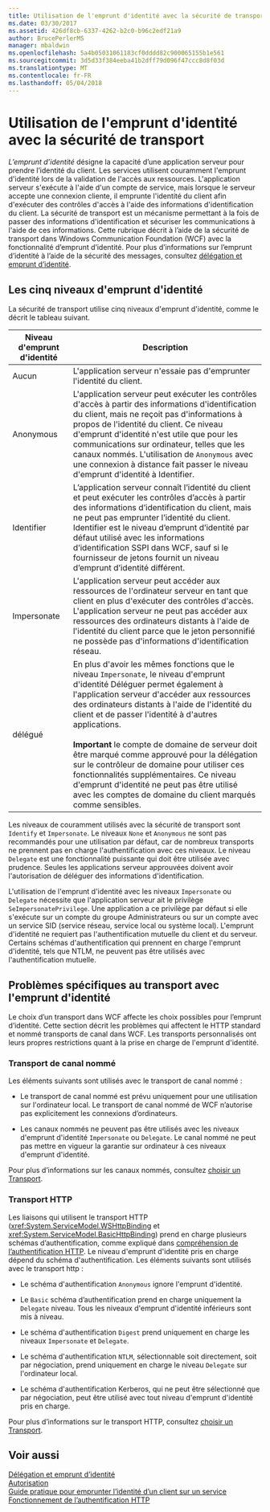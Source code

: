 ```yaml
---
title: Utilisation de l'emprunt d'identité avec la sécurité de transport
ms.date: 03/30/2017
ms.assetid: 426df8cb-6337-4262-b2c0-b96c2edf21a9
author: BrucePerlerMS
manager: mbaldwin
ms.openlocfilehash: 5a4b05031061183cf0dddd82c900065155b1e561
ms.sourcegitcommit: 3d5d33f384eeba41b2dff79d096f47ccc8d8f03d
ms.translationtype: MT
ms.contentlocale: fr-FR
ms.lasthandoff: 05/04/2018
---
```

# <a name="using-impersonation-with-transport-security"></a>Utilisation de l'emprunt d'identité avec la sécurité de transport
*L’emprunt d’identité* désigne la capacité d’une application serveur pour prendre l’identité du client. Les services utilisent couramment l'emprunt d'identité lors de la validation de l'accès aux ressources. L'application serveur s'exécute à l'aide d'un compte de service, mais lorsque le serveur accepte une connexion cliente, il emprunte l'identité du client afin d'exécuter des contrôles d'accès à l'aide des informations d'identification du client. La sécurité de transport est un mécanisme permettant à la fois de passer des informations d'identification et sécuriser les communications à l'aide de ces informations. Cette rubrique décrit à l’aide de la sécurité de transport dans Windows Communication Foundation (WCF) avec la fonctionnalité d’emprunt d’identité. Pour plus d’informations sur l’emprunt d’identité à l’aide de la sécurité des messages, consultez [délégation et emprunt d’identité](../../../../docs/framework/wcf/feature-details/delegation-and-impersonation-with-wcf.md).  
  
## <a name="five-impersonation-levels"></a>Les cinq niveaux d'emprunt d'identité  
 La sécurité de transport utilise cinq niveaux d'emprunt d'identité, comme le décrit le tableau suivant.  
  
|Niveau d'emprunt d'identité|Description|  
|-------------------------|-----------------|  
|Aucun|L'application serveur n'essaie pas d'emprunter l'identité du client.|  
|Anonymous|L'application serveur peut exécuter les contrôles d'accès à partir des informations d'identification du client, mais ne reçoit pas d'informations à propos de l'identité du client. Ce niveau d'emprunt d'identité n'est utile que pour les communications sur ordinateur, telles que les canaux nommés. L'utilisation de `Anonymous` avec une connexion à distance fait passer le niveau d'emprunt d'identité à Identifier.|  
|Identifier|L’application serveur connaît l’identité du client et peut exécuter les contrôles d’accès à partir des informations d’identification du client, mais ne peut pas emprunter l’identité du client. Identifier est le niveau d’emprunt d’identité par défaut utilisé avec les informations d’identification SSPI dans WCF, sauf si le fournisseur de jetons fournit un niveau d’emprunt d’identité différent.|  
|Impersonate|L'application serveur peut accéder aux ressources de l'ordinateur serveur en tant que client en plus d'exécuter des contrôles d'accès. L'application serveur ne peut pas accéder aux ressources des ordinateurs distants à l'aide de l'identité du client parce que le jeton personnifié ne possède pas d'informations d'identification réseau.|  
|délégué|En plus d'avoir les mêmes fonctions que le niveau `Impersonate`, le niveau d'emprunt d'identité Déléguer permet également à l'application serveur d'accéder aux ressources des ordinateurs distants à l'aide de l'identité du client et de passer l'identité à d'autres applications.<br /><br /> **Important** le compte de domaine de serveur doit être marqué comme approuvé pour la délégation sur le contrôleur de domaine pour utiliser ces fonctionnalités supplémentaires. Ce niveau d'emprunt d'identité ne peut pas être utilisé avec les comptes de domaine du client marqués comme sensibles.|  
  
 Les niveaux de couramment utilisés avec la sécurité de transport sont `Identify` et `Impersonate`. Le niveaux `None` et `Anonymous` ne sont pas recommandés pour une utilisation par défaut, car de nombreux transports ne prennent pas en charge l'authentification avec ces niveaux. Le niveau `Delegate` est une fonctionnalité puissante qui doit être utilisée avec prudence. Seules les applications serveur approuvées doivent avoir l'autorisation de déléguer des informations d'identification.  
  
 L'utilisation de l'emprunt d'identité avec les niveaux `Impersonate` ou `Delegate` nécessite que l'application serveur ait le privilège `SeImpersonatePrivilege`. Une application a ce privilège par défaut si elle s'exécute sur un compte du groupe Administrateurs ou sur un compte avec un service SID (service réseau, service local ou système local). L'emprunt d'identité ne requiert pas l'authentification mutuelle du client et du serveur. Certains schémas d'authentification qui prennent en charge l'emprunt d'identité, tels que NTLM, ne peuvent pas être utilisés avec l'authentification mutuelle.  
  
## <a name="transport-specific-issues-with-impersonation"></a>Problèmes spécifiques au transport avec l'emprunt d'identité  
 Le choix d’un transport dans WCF affecte les choix possibles pour l’emprunt d’identité. Cette section décrit les problèmes qui affectent le HTTP standard et nommé transports de canal dans WCF. Les transports personnalisés ont leurs propres restrictions quant à la prise en charge de l'emprunt d'identité.  
  
### <a name="named-pipe-transport"></a>Transport de canal nommé  
 Les éléments suivants sont utilisés avec le transport de canal nommé :  
  
-   Le transport de canal nommé est prévu uniquement pour une utilisation sur l'ordinateur local. Le transport de canal nommé de WCF n’autorise pas explicitement les connexions d’ordinateurs.  
  
-   Les canaux nommés ne peuvent pas être utilisés avec les niveaux d'emprunt d'identité `Impersonate` ou `Delegate`. Le canal nommé ne peut pas mettre en vigueur la garantie sur ordinateur à ces niveaux d'emprunt d'identité.  
  
 Pour plus d’informations sur les canaux nommés, consultez [choisir un Transport](../../../../docs/framework/wcf/feature-details/choosing-a-transport.md).  
  
### <a name="http-transport"></a>Transport HTTP  
 Les liaisons qui utilisent le transport HTTP (<xref:System.ServiceModel.WSHttpBinding> et <xref:System.ServiceModel.BasicHttpBinding>) prend en charge plusieurs schémas d’authentification, comme expliqué dans [compréhension de l’authentification HTTP](../../../../docs/framework/wcf/feature-details/understanding-http-authentication.md). Le niveau d'emprunt d'identité pris en charge dépend du schéma d'authentification. Les éléments suivants sont utilisés avec le transport http :  
  
-   Le schéma d'authentification `Anonymous` ignore l'emprunt d'identité.  
  
-   Le `Basic` schéma d’authentification prend en charge uniquement la `Delegate` niveau. Tous les niveaux d'emprunt d'identité inférieurs sont mis à niveau.  
  
-   Le schéma d'authentification `Digest` prend uniquement en charge les niveaux `Impersonate` et `Delegate`.  
  
-   Le schéma d'authentification `NTLM`, sélectionnable soit directement, soit par négociation, prend uniquement en charge le niveau `Delegate` sur l'ordinateur local.  
  
-   Le schéma d'authentification Kerberos, qui ne peut être sélectionné que par négociation, peut être utilisé avec tout niveau d'emprunt d'identité pris en charge.  
  
 Pour plus d’informations sur le transport HTTP, consultez [choisir un Transport](../../../../docs/framework/wcf/feature-details/choosing-a-transport.md).  
  
## <a name="see-also"></a>Voir aussi  
 [Délégation et emprunt d’identité](../../../../docs/framework/wcf/feature-details/delegation-and-impersonation-with-wcf.md)  
 [Autorisation](../../../../docs/framework/wcf/feature-details/authorization-in-wcf.md)  
 [Guide pratique pour emprunter l’identité d’un client sur un service](../../../../docs/framework/wcf/how-to-impersonate-a-client-on-a-service.md)  
 [Fonctionnement de l’authentification HTTP](../../../../docs/framework/wcf/feature-details/understanding-http-authentication.md)
